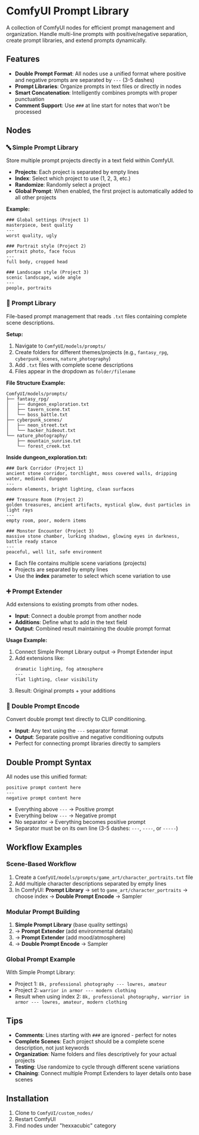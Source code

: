# ComfyUI Prompt Library

A collection of ComfyUI nodes for efficient prompt management and organization. Handle multi-line prompts with positive/negative separation, create prompt libraries, and extend prompts dynamically.

## Features

- **Double Prompt Format**: All nodes use a unified format where positive and negative prompts are separated by `---` (3-5 dashes)
- **Prompt Libraries**: Organize prompts in text files or directly in nodes
- **Smart Concatenation**: Intelligently combines prompts with proper punctuation
- **Comment Support**: Use `###` at line start for notes that won't be processed

## Nodes

### 🔤 Simple Prompt Library
Store multiple prompt projects directly in a text field within ComfyUI.
- **Projects**: Each project is separated by empty lines
- **Index**: Select which project to use (1, 2, 3, etc.)
- **Randomize**: Randomly select a project
- **Global Prompt**: When enabled, the first project is automatically added to all other projects

**Example:**
```
### Global settings (Project 1)
masterpiece, best quality
---
worst quality, ugly

### Portrait style (Project 2)
portrait photo, face focus
---
full body, cropped head

### Landscape style (Project 3)
scenic landscape, wide angle
---
people, portraits
```

### 📁 Prompt Library
File-based prompt management that reads `.txt` files containing complete scene descriptions.

**Setup:**
1. Navigate to `ComfyUI/models/prompts/`
2. Create folders for different themes/projects (e.g., `fantasy_rpg`, `cyberpunk_scenes`, `nature_photography`)
3. Add `.txt` files with complete scene descriptions
4. Files appear in the dropdown as `folder/filename`

**File Structure Example:**
```
ComfyUI/models/prompts/
├── fantasy_rpg/
│   ├── dungeon_exploration.txt
│   ├── tavern_scene.txt
│   └── boss_battle.txt
├── cyberpunk_scenes/
│   ├── neon_street.txt
│   └── hacker_hideout.txt
└── nature_photography/
    ├── mountain_sunrise.txt
    └── forest_creek.txt
```

**Inside dungeon_exploration.txt:**
```
### Dark Corridor (Project 1)
ancient stone corridor, torchlight, moss covered walls, dripping water, medieval dungeon
---
modern elements, bright lighting, clean surfaces

### Treasure Room (Project 2)
golden treasures, ancient artifacts, mystical glow, dust particles in light rays
---
empty room, poor, modern items

### Monster Encounter (Project 3)
massive stone chamber, lurking shadows, glowing eyes in darkness, battle ready stance
---
peaceful, well lit, safe environment
```

- Each file contains multiple scene variations (projects)
- Projects are separated by empty lines
- Use the **index** parameter to select which scene variation to use

### ➕ Prompt Extender
Add extensions to existing prompts from other nodes.
- **Input**: Connect a double prompt from another node
- **Additions**: Define what to add in the text field
- **Output**: Combined result maintaining the double prompt format

**Usage Example:**
1. Connect Simple Prompt Library output → Prompt Extender input
2. Add extensions like:
   ```
   dramatic lighting, fog atmosphere
   ---
   flat lighting, clear visibility
   ```
3. Result: Original prompts + your additions

### 🎨 Double Prompt Encode
Convert double prompt text directly to CLIP conditioning.
- **Input**: Any text using the `---` separator format
- **Output**: Separate positive and negative conditioning outputs
- Perfect for connecting prompt libraries directly to samplers

## Double Prompt Syntax

All nodes use this unified format:
```
positive prompt content here
---
negative prompt content here
```

- Everything above `---` → Positive prompt
- Everything below `---` → Negative prompt
- No separator → Everything becomes positive prompt
- Separator must be on its own line (3-5 dashes: `---`, `----`, or `-----`)

## Workflow Examples

### Scene-Based Workflow
1. Create a `ComfyUI/models/prompts/game_art/character_portraits.txt` file
2. Add multiple character descriptions separated by empty lines
3. In ComfyUI: **Prompt Library** → set to `game_art/character_portraits` → choose index → **Double Prompt Encode** → Sampler

### Modular Prompt Building
1. **Simple Prompt Library** (base quality settings)
2. → **Prompt Extender** (add environmental details)
3. → **Prompt Extender** (add mood/atmosphere)
4. → **Double Prompt Encode** → Sampler

### Global Prompt Example
With Simple Prompt Library:
- Project 1: `8k, professional photography --- lowres, amateur`
- Project 2: `warrior in armor --- modern clothing`
- Result when using index 2: `8k, professional photography, warrior in armor --- lowres, amateur, modern clothing`

## Tips

- **Comments**: Lines starting with `###` are ignored - perfect for notes
- **Complete Scenes**: Each project should be a complete scene description, not just keywords
- **Organization**: Name folders and files descriptively for your actual projects
- **Testing**: Use randomize to cycle through different scene variations
- **Chaining**: Connect multiple Prompt Extenders to layer details onto base scenes

## Installation

1. Clone to `ComfyUI/custom_nodes/`
2. Restart ComfyUI
3. Find nodes under "hexxacubic" category
